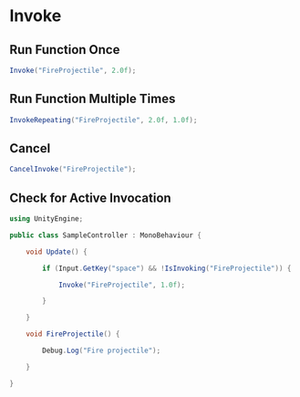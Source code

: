 # Invoke

## Run Function Once

```csharp
Invoke("FireProjectile", 2.0f);
```

## Run Function Multiple Times

```csharp
InvokeRepeating("FireProjectile", 2.0f, 1.0f);
```

## Cancel

```csharp
CancelInvoke("FireProjectile");
```

## Check for Active Invocation

```csharp
using UnityEngine;

public class SampleController : MonoBehaviour {

    void Update() {

        if (Input.GetKey("space") && !IsInvoking("FireProjectile")) {

            Invoke("FireProjectile", 1.0f);

        }

    }

    void FireProjectile() {

        Debug.Log("Fire projectile");

    }

}
```
